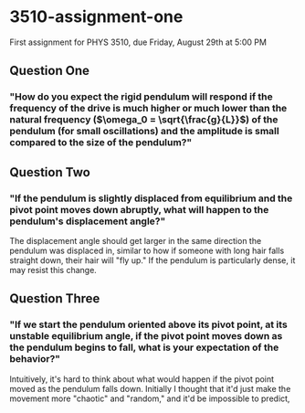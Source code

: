 # 3510-assignment-one
First assignment for PHYS 3510, due Friday, August 29th at 5:00 PM
## Question One
### "How do you expect the rigid pendulum will respond if the frequency of the drive is much higher or much lower than the natural frequency ($\omega_0 = \sqrt{\frac{g}{L}}$) of the pendulum (for small oscillations) and the amplitude is small compared to the size of the pendulum?"

## Question Two
### "If the pendulum is slightly displaced from equilibrium and the pivot point moves down abruptly, what will happen to the pendulum's displacement angle?"
The displacement angle should get larger in the same direction the pendulum was displaced in, similar to how if someone with long hair falls straight down, their hair will "fly up." If the pendulum is particularly dense, it may resist this change.
## Question Three
### "If we start the pendulum oriented above its pivot point, at its unstable equilibrium angle, if the pivot point moves down as the pendulum begins to fall, what is your expectation of the behavior?"
Intuitively, it's hard to think about what would happen if the pivot point moved as the pendulum falls down. Initially I thought that it'd just make the movement more "chaotic" and "random," and it'd be impossible to predict,

